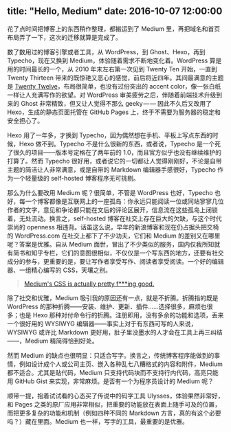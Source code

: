 title: "Hello, Medium"
date:  2016-10-07 12:00:00
---
花了点时间把博客上的东西稍作整理，都搬运到了 Medium 里，再把域名和首页布局弄了一下，这次的迁移就算是完成了。

数了数用过的博客引擎或者工具，从 WordPress，到 Ghost、Hexo，再到 Typecho，现在又换到 Medium，体验随着需求不断地变化着。WordPress 算是用的时间最长的一个，从 2010 年末左右第一次见到 Twenty Ten 开始，一直到 Twenty Thirteen 带来的既惊艳又恶心的感觉，前后将近四年。其间最满意的主题是 [Twenty Twelve][1]，布局很简单，也没有过份突出的 accent color，像一张白纸一样让人充满写作的欲望。对 WordPress 审美疲劳之后，伴随着前端技术升级到来的 Ghost 非常精致，但又让人觉得不那么 geeky — — 因此不久后又改用了 Hexo，生成的静态页面托管在 GitHub Pages 上，终于不需要为服务器的稳定和安全担心了。

Hexo 用了一年多，才换到 Typecho，因为偶然想在手机、平板上写点东西的时候，Hexo 做不到。Typecho 不是什么很新的东西，或者说，Typecho 是一个死了很久的项目——版本号定格在了两年前的 1.0，而且官方似乎也没有继续维护的打算了。然而 Typecho 很好用，或者说它的一切都让人觉得刚刚好，不论是自带主题的简洁让人非常满意，或是自带的 Markdown 编辑器手感很好，Typecho 作为一个轻量级的 self-hosted 博客程序无可挑剔。

那么为什么要改用 Medium 呢？很简单，不管是 WordPress 也好，Typecho 也好，每一个博客都像是互联网上的一座孤岛：你永远只能阅读一位或同站寥寥几位作者的文字，意见和争论都只能在文后的评论区展开，信息流在这些孤岛上闭锁着，无处流动。换言之，self-hosted 博客在社交上存在巨大的欠缺，与这个时代崇尚的 openness 相违背。话虽这么说，早年的新浪博客和现在仍占据头把交椅的 WordPress.com 在社交上都下了不少功夫，它们和 Medium 的差别又在哪里呢？答案是优雅。自从 Medium 面世，冒出了不少类似的服务，国内仅我所知就有简书和知乎专栏，它们的意图很相似，不仅仅是一个写东西的地方，还要有社交成分的参与，更重要的是，要让写作者享受写作、阅读者享受阅读。一个好的编辑器、一组精心编写的 CSS，天壤之别。

> [Medium's CSS is actually pretty f\*\*\*ing good.][2]

除了社交和优雅，Medium 吸引我的原因还有一点，就是不折腾。折腾指的既是 WordPress 的那种折腾——安装、维护、更新、插件……选择很多，麻烦也很多；也是 Hexo 那种对付命令行的折腾。注册即用，没有多余的功能和选项，丢来一个很好用的 WYSIWYG 编辑器——事实上对于有东西可写的人来说，WYSIWYG 或许比 Markdown 更好用，肚子里没墨水的人才会在工具上再三纠结——，Medium 精简得恰到好处。

然而 Medium 的缺点也很明显：只适合写字。换言之，传统博客程序能做到的事情，例如设计成个人或公司主页、嵌入各种乱七八糟格式的内容和附件，Medium 都不适合。尤其是贴代码，Medium 只支持代码块而不支持行内代码，高亮只能用 GitHub Gist 来实现，非常麻烦。是否有一个为程序员设计的 Medium 呢？

顺带一提，抱着试试看的心态买了传说中的码字工具 Ulysses，体验果然非常好，和 Pages 之类的原厂应用非常相似，把重要的功能放在表面上随手可及的位置，而把更多复杂的功能和机制（例如四种不同的 Markdown 方言，真的有这个必要吗？）藏在里面。Medium 也一样，写字的工具，最重要的是优雅。

[1]: https://wordpress.org/themes/twentytwelve/
[2]: https://medium.com/@fat/mediums-css-is-actually-pretty-fucking-good-b8e2a6c78b06
